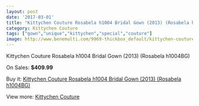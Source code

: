```yaml
---
layout: post
date: '2017-03-01'
title: "Kittychen Couture Rosabela h1004 Bridal Gown (2013) (Rosabela h1004BG)"
category: Kittychen Couture
tags: ["gown","unique","kittychen","special","couture"]
image: http://www.benemulti.com/9969-thickbox_default/kittychen-couture-rosabela-h1004-bridal-gown-2013-rosabela-h1004bg.jpg
---
```

Kittychen Couture Rosabela h1004 Bridal Gown (2013) (Rosabela h1004BG)

On Sales: **$409.99**
<a href="https://www.benemulti.com/en/kittychen-couture/3766-kittychen-couture-rosabela-h1004-bridal-gown-2013-rosabela-h1004bg.html"><amp-img layout="responsive" width="600" height="600" src="//www.benemulti.com/9969-thickbox_default/kittychen-couture-rosabela-h1004-bridal-gown-2013-rosabela-h1004bg.jpg" alt="Kittychen Couture Rosabela h1004 Bridal Gown (2013) (Rosabela h1004BG) 0" /></a>
<a href="https://www.benemulti.com/en/kittychen-couture/3766-kittychen-couture-rosabela-h1004-bridal-gown-2013-rosabela-h1004bg.html"><amp-img layout="responsive" width="600" height="600" src="//www.benemulti.com/9971-thickbox_default/kittychen-couture-rosabela-h1004-bridal-gown-2013-rosabela-h1004bg.jpg" alt="Kittychen Couture Rosabela h1004 Bridal Gown (2013) (Rosabela h1004BG) 1" /></a>
<a href="https://www.benemulti.com/en/kittychen-couture/3766-kittychen-couture-rosabela-h1004-bridal-gown-2013-rosabela-h1004bg.html"><amp-img layout="responsive" width="600" height="600" src="//www.benemulti.com/9970-thickbox_default/kittychen-couture-rosabela-h1004-bridal-gown-2013-rosabela-h1004bg.jpg" alt="Kittychen Couture Rosabela h1004 Bridal Gown (2013) (Rosabela h1004BG) 2" /></a>

Buy it: [Kittychen Couture Rosabela h1004 Bridal Gown (2013) (Rosabela h1004BG)](https://www.benemulti.com/en/kittychen-couture/3766-kittychen-couture-rosabela-h1004-bridal-gown-2013-rosabela-h1004bg.html "Kittychen Couture Rosabela h1004 Bridal Gown (2013) (Rosabela h1004BG)")

View more: [Kittychen Couture](https://www.benemulti.com/en/37-kittychen-couture "Kittychen Couture")